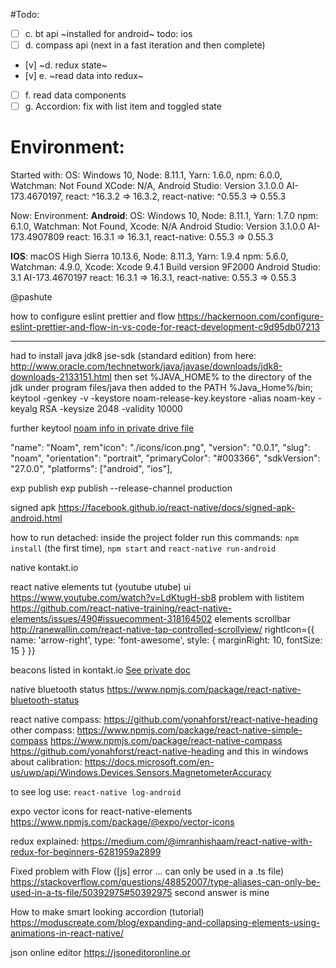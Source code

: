 #Todo:
 - [ ] c. bt api
~installed for android~
todo: ios
 - [ ] d. compass api
(next in a fast iteration and then complete)
 - [v] ~d. redux state~
 - [v] e. ~read data into redux~
 - [ ] f. read data components
 - [ ] g. Accordion: fix with list item and toggled state

# Environment:  
Started with: 
OS: Windows 10, Node: 8.11.1, Yarn: 1.6.0, npm: 6.0.0, Watchman: Not Found
XCode: N/A, Android Studio: Version 3.1.0.0 AI-173.4670197, 
react: ^16.3.2 => 16.3.2,  react-native: ^0.55.3 => 0.55.3

Now: 
Environment:
**Android**: OS: Windows 10, Node: 8.11.1, Yarn: 1.7.0
npm: 6.1.0, Watchman: Not Found, Xcode: N/A
Android Studio: Version 3.1.0.0 AI-173.4907809
react: 16.3.1 => 16.3.1,  react-native: 0.55.3 => 0.55.3

**IOS**: macOS High Sierra 10.13.6, Node: 8.11.3, Yarn: 1.9.4
npm: 5.6.0, Watchman: 4.9.0, Xcode: Xcode 9.4.1 Build version 9F2000
Android Studio: 3.1 AI-173.4670197
react: 16.3.1 => 16.3.1, react-native: 0.55.3 => 0.55.3

 @pashute

how to configure eslint prettier and flow
https://hackernoon.com/configure-eslint-prettier-and-flow-in-vs-code-for-react-development-c9d95db07213

---

had to install java jdk8 jse-sdk (standard edition)
from here: http://www.oracle.com/technetwork/java/javase/downloads/jdk8-downloads-2133151.html
then set %JAVA_HOME% to the directory of the jdk under program files/java
then added to the PATH %Java_Home%/bin;
keytool -genkey -v -keystore noam-release-key.keystore -alias noam-key -keyalg RSA -keysize 2048 -validity 10000

further keytool [noam info in private drive file](https://docs.google.com/document/d/1RGpnlgliBMF5veozDY6P3nn88wGF6o4uwNEdekFXIUE/edit)

"name": "Noam",
rem"icon": "./icons/icon.png",
"version": "0.0.1",
"slug": "noam",
"orientation": "portrait",
"primaryColor": "#003366",
"sdkVersion": "27.0.0",
"platforms": ["android", "ios"],

exp publish
exp publish --release-channel production

signed apk https://facebook.github.io/react-native/docs/signed-apk-android.html


how to run detached: 
inside the project folder run this commands: 
 `npm install` (the first time), `npm start` and `react-native run-android`

native kontakt.io

react native elements tut (youtube utube) ui
https://www.youtube.com/watch?v=LdKtugH-sb8
problem with listitem https://github.com/react-native-training/react-native-elements/issues/490#issuecomment-318164502
elements scrollbar http://ranewallin.com/react-native-tap-controlled-scrollview/
rightIcon={{ name: 'arrow-right', type: 'font-awesome', style: { marginRight: 10, fontSize: 15 } }}

beacons listed in kontakt.io  [See private doc](https://docs.google.com/document/d/1RGpnlgliBMF5veozDY6P3nn88wGF6o4uwNEdekFXIUE/edit)

native bluetooth status
https://www.npmjs.com/package/react-native-bluetooth-status

react native compass:
https://github.com/yonahforst/react-native-heading
other compass:
https://www.npmjs.com/package/react-native-simple-compass
https://www.npmjs.com/package/react-native-compass
https://github.com/yonahforst/react-native-heading
and this in windows about calibration: https://docs.microsoft.com/en-us/uwp/api/Windows.Devices.Sensors.MagnetometerAccuracy

to see log use: `react-native log-android`

expo vector icons for react-native-elements
https://www.npmjs.com/package/@expo/vector-icons

redux explained:
https://medium.com/@imranhishaam/react-native-with-redux-for-beginners-6281959a2899

Fixed problem with Flow ([js] error ... can only be used in a .ts file)
https://stackoverflow.com/questions/48852007/type-aliases-can-only-be-used-in-a-ts-file/50392975#50392975 second answer is mine

How to make smart looking accordion (tutorial)
https://moduscreate.com/blog/expanding-and-collapsing-elements-using-animations-in-react-native/

json online editor
https://jsoneditoronline.or
